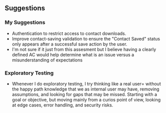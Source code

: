 ## Suggestions 

### **My Suggestions**
-  Authentication to restrict access to contact downloads.
- Improve contact-saving validation to ensure the "Contact Saved" status only appears after a successful save action by the user.
- I'm not sure if it just from this assesment but I believe having a clearly defined AC would help determine what is an issue versus a misunderstanding of expectations

### **Exploratory Testing**

- Whenever I do exploratory testing, I try thinking like a real user= without the happy path knowledge that we as internal user may have, removing assumptions, and looking for gaps that may be missed. Starting with a goal or objective, but moving mainly from a curios point of view, looking at edge cases, error handling, and security risks. 
